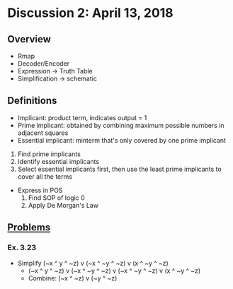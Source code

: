 # Discussion 2: April 13, 2018
## Overview
* Rmap
* Decoder/Encoder
* Expression -> Truth Table
* Simplification -> schematic
## Definitions
* Implicant: product term, indicates output = 1
* Prime implicant: obtained by combining maximum possible numbers in adjacent squares
* Essential implicant: minterm that's only covered by one prime implicant
1. Find prime implicants
2. Identify essential implicants
3. Select essential implicants first, then use the least prime implicants to cover all the terms
* Express in POS
  1. Find SOP of logic 0
  2. Apply De Morgan's Law
## [Problems](practiceProblems/week2.pdf)
### Ex. 3.23
* Simplify (~x ^ y ^ ~z) v (~x ^ ~y ^ ~z) v (x ^ ~y ^ ~z)
  * (~x ^ y ^ ~z) v (~x ^ ~y ^ ~z) v (~x ^ ~y ^ ~z) v (x ^ ~y ^ ~z)
  * Combine: (~x ^ ~z) v (~y ^ ~z)
  

